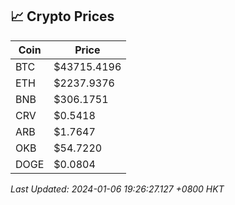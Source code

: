## 📈 Crypto Prices

| Coin | Price |
| ---- | ----- |
| BTC | $43715.4196 |
| ETH | $2237.9376 |
| BNB | $306.1751 |
| CRV | $0.5418 |
| ARB | $1.7647 |
| OKB | $54.7220 |
| DOGE | $0.0804 |

_Last Updated: 2024-01-06 19:26:27.127 +0800 HKT_